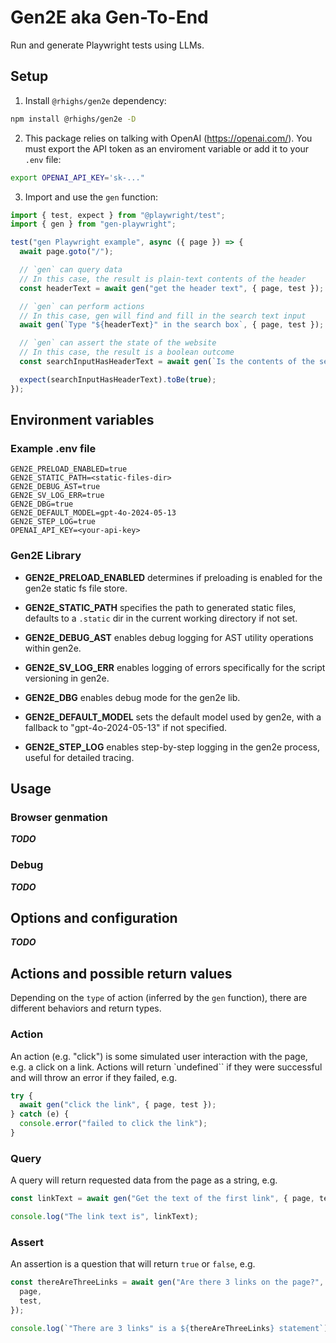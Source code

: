 # Gen2E aka Gen-To-End

Run and generate Playwright tests using LLMs.

## Setup

1. Install `@rhighs/gen2e` dependency:

```bash
npm install @rhighs/gen2e -D
```

2. This package relies on talking with OpenAI (https://openai.com/). You must export the API token as an enviroment variable or add it to your `.env` file:

```bash
export OPENAI_API_KEY='sk-..."
```

3. Import and use the `gen` function:

```ts
import { test, expect } from "@playwright/test";
import { gen } from "gen-playwright";

test("gen Playwright example", async ({ page }) => {
  await page.goto("/");

  // `gen` can query data
  // In this case, the result is plain-text contents of the header
  const headerText = await gen("get the header text", { page, test });

  // `gen` can perform actions
  // In this case, gen will find and fill in the search text input
  await gen(`Type "${headerText}" in the search box`, { page, test });

  // `gen` can assert the state of the website
  // In this case, the result is a boolean outcome
  const searchInputHasHeaderText = await gen(`Is the contents of the search box equal to "${headerText}"?`, { page, test });

  expect(searchInputHasHeaderText).toBe(true);
});
```

## Environment variables

### Example .env file

```
GEN2E_PRELOAD_ENABLED=true
GEN2E_STATIC_PATH=<static-files-dir>
GEN2E_DEBUG_AST=true
GEN2E_SV_LOG_ERR=true
GEN2E_DBG=true
GEN2E_DEFAULT_MODEL=gpt-4o-2024-05-13
GEN2E_STEP_LOG=true
OPENAI_API_KEY=<your-api-key>
```

### Gen2E Library
- **GEN2E_PRELOAD_ENABLED**
  determines if preloading is enabled for the gen2e static fs file store.

- **GEN2E_STATIC_PATH**
  specifies the path to generated static files, defaults to a `.static` dir in the current working directory if not set.

- **GEN2E_DEBUG_AST**
  enables debug logging for AST utility operations within gen2e.

- **GEN2E_SV_LOG_ERR**
  enables logging of errors specifically for the script versioning in gen2e.

- **GEN2E_DBG**
  enables debug mode for the gen2e lib.

- **GEN2E_DEFAULT_MODEL**
  sets the default model used by gen2e, with a fallback to "gpt-4o-2024-05-13" if not specified.

- **GEN2E_STEP_LOG**
  enables step-by-step logging in the gen2e process, useful for detailed tracing.


## Usage

### Browser genmation

***TODO***

### Debug

***TODO***

## Options and configuration

***TODO***

## Actions and possible return values
Depending on the `type` of action (inferred by the `gen` function), there are different behaviors and return types.

### Action
An action (e.g. "click") is some simulated user interaction with the page, e.g. a click on a link. Actions will return `undefined`` if they were successful and will throw an error if they failed, e.g.

```ts
try {
  await gen("click the link", { page, test });
} catch (e) {
  console.error("failed to click the link");
}
```

### Query
A query will return requested data from the page as a string, e.g.

```ts
const linkText = await gen("Get the text of the first link", { page, test });

console.log("The link text is", linkText);
```

### Assert

An assertion is a question that will return `true` or `false`, e.g.

```ts
const thereAreThreeLinks = await gen("Are there 3 links on the page?", {
  page,
  test,
});

console.log(`"There are 3 links" is a ${thereAreThreeLinks} statement`);
```

